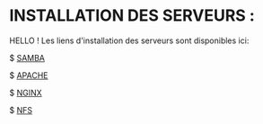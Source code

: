 # INSTALLATION DES SERVEURS :
HELLO ! Les liens d'installation des  serveurs sont disponibles ici:

$ [SAMBA](https://github.com/fetraandri/SYS_SERVEUR/blob/e85cc84ad62d3b86bdfa90ad3b95bfc0857eebf7/SAMBA/Readme.md) 

$ [APACHE](https://github.com/fetraandri/SYS_SERVEUR/blob/38f35aa5c915cd2d3acc404e0fa2e7ab1b0cfaa2/APACHE/Readme.md) 

$ [NGINX](https://github.com/fetraandri/SYS_SERVEUR/blob/a44373a5093da02ac74cb9407916d5d9e6fdf196/NGINX/Readme.md) 

$ [NFS](https://github.com/fetraandri/SYS_SERVEUR/blob/271612686260297591d006d6bddc6aaf9a4e3f8d/NFS/Readme.md) 
